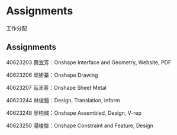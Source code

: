 Assignments
===

工作分配

Assignments
---

40623203 蔡宜芳：Onshape Interface and Geometry, Website, PDF

40623206 邱妍蓁：Onshape Drawing

40623207 呂沛蓉：Onshape Sheet Metal

40623244 林俊鎧：Design, Translation, inform

40623248 廖柏誠：Onshape Assembled, Design, V-rep

40623250 湯峻傑：Onshape Constraint and Feature, Design
